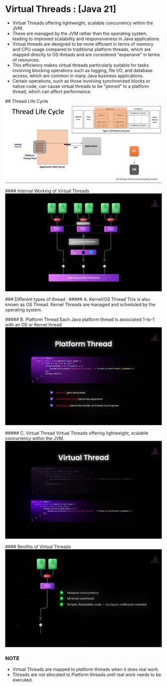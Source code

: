 # Virtual Threads : [Java 21]
- Virtual Threads offering lightweight, scalable concurrency within the JVM.
- These are managed by the JVM rather than the operating system, leading to improved scalability and responsiveness in Java applications.
- Virtual threads are designed to be more efficient in terms of memory and CPU usage compared to traditional platform threads, which are mapped directly to OS threads and are considered "expensive" in terms of resources.
 - This efficiency makes virtual threads particularly suitable for tasks involving blocking operations such as logging, file I/O, and database access, which are common in many Java business applications.
 - Certain operations, such as those involving synchronized blocks or native code, can cause virtual threads to be "pinned" to a platform thread, which can affect performance.


<p>
## Thread Life Cycle 
<br> 
<img title="Thread Life Cycle" alt="Thread Life Cycle" src="https://github.com/kaleshrikant/multiithreading/blob/master/J2SE-Virtual-Threads/virtual-threads/src/main/resources/Thread%20Life%20Cycle.jpg">
<p> 

<p>
 #### Internal Working of Virtual Threads
<br>
<img title="Internals Working Of Virtual Threads" alt="Internals-Virtual-Threads" src="https://github.com/kaleshrikant/multiithreading/blob/master/J2SE-Virtual-Threads/virtual-threads/src/main/resources/Internals-Virtual-Threads.jpg">
<p>

<p>
### Different types of thread :
##### A. Kernel/OS Thread
This is also known as OS Thread. Kernel Threads are managed and scheduled by the operating system.
<p>

<p>
##### B. Platform Thread
Each Java platform thread is associated 1-to-1 with an OS or Kernel thread
<br>
<img title="Platform Thread" alt="Platform Thread" src="https://github.com/kaleshrikant/multiithreading/blob/master/J2SE-Virtual-Threads/virtual-threads/src/main/resources/Platfom-Threads.jpg">
<p>

<p>
##### C. Virtual Thread
Virtual Threads offering lightweight, scalable concurrency within the JVM.
<br>
<img title="Virtual Threads" alt="Virtual-Threads" src="https://github.com/kaleshrikant/multiithreading/blob/master/J2SE-Virtual-Threads/virtual-threads/src/main/resources/Virtual-Threads.jpg">
<p>

<p>
#### Benifits of Virtual Threads
<br>
<img title="Benifits of Virtual-Threads" alt="Benifits-Virtual-Threads" src="https://github.com/kaleshrikant/multiithreading/blob/master/J2SE-Virtual-Threads/virtual-threads/src/main/resources/Benifits-Virtual-Threads.jpg">
<p>

### NOTE
- Virtual Threads are mapped to platform threads when it does real work.
- Threads are not allocated to Platform threads until real work needs to be executed.
